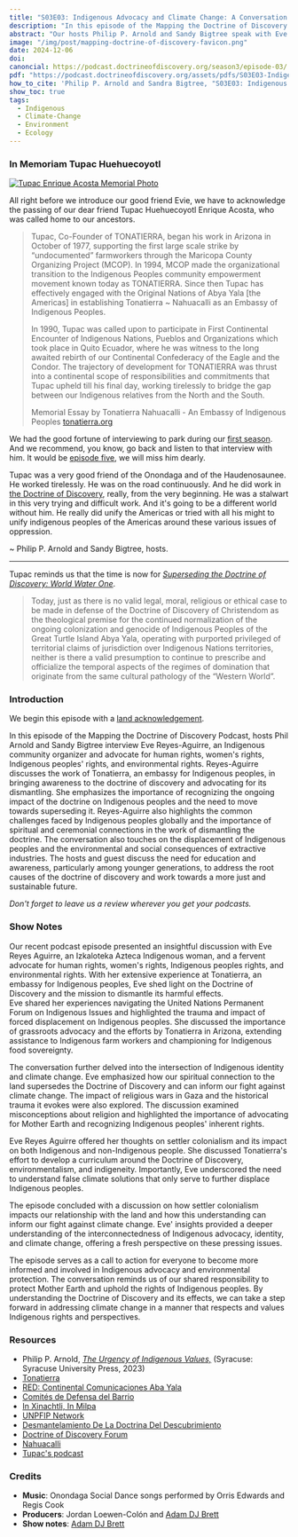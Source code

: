 ```yaml
---
title: "S03E03: Indigenous Advocacy and Climate Change: A Conversation with Eve Reyes-Aguirre"
description: "In this episode of the Mapping the Doctrine of Discovery Podcast, hosts Phil Arnold and Sandy Bigtree interview Eve Reyes-Aguirre, an Indigenous community organizer and advocate for human rights, women's rights, Indigenous peoples' rights, and environmental rights. Reyes-Aguirre discusses the work of Tonatierra, an embassy for Indigenous peoples, in bringing awareness to the doctrine of discovery and advocating for its dismantling."
abstract: "Our hosts Philip P. Arnold and Sandy Bigtree speak with Eve Reyes-Aguirre - In this episode of the Mapping the Doctrine of Discovery Podcast, hosts Phil Arnold and Sandy Bigtree interview Eve Reyes-Aguirre, an Indigenous community organizer and advocate for human rights, women's rights, Indigenous peoples' rights, and environmental rights. Reyes-Aguirre discusses the work of Tonatierra, an embassy for Indigenous peoples, in bringing awareness to the doctrine of discovery and advocating for its dismantling."
image: "/img/post/mapping-doctrine-of-discovery-favicon.png"
date: 2024-12-06
doi: 
canoncial: https://podcast.doctrineofdiscovery.org/season3/episode-03/
pdf: "https://podcast.doctrineofdiscovery.org/assets/pdfs/S03E03-Indigenous-Advocacy-Climate-Change-Evie-Reyes-Aguirre.pdf"
how_to_cite: 'Philip P. Arnold and Sandra Bigtree, "S03E03: Indigenous Advocacy and Climate Change: A Conversation with Evie Reyes-Aguirre," _Mapping the Doctrine of Discovery_ (Podcast), November 30, 2023.'
show_toc: true
tags: 
  - Indigenous
  - Climate-Change
  - Environment
  - Ecology
---
```

### In Memoriam Tupac Huehuecoyotl
[![Tupac Enrique Acosta Memorial Photo](https://podcast.doctrineofdiscovery.org/assets/images/Tupac-Huehuecoyotl.jpg)](https://podcast.doctrineofdiscovery.org/assets/images/Tupac-Huehuecoyotl.jpg)

All right before we introduce our good friend Evie, we have to acknowledge the passing of our dear friend Tupac Huehuecoyotl Enrique Acosta, who was called home to our ancestors. 
>
> Tupac, Co-Founder of TONATIERRA, began his work in Arizona in October of 1977, supporting the first large scale strike by “undocumented” farmworkers through the Maricopa County Organizing Project (MCOP). In 1994, MCOP made the organizational transition to the Indigenous Peoples community empowerment movement known today as TONATIERRA. Since then Tupac has effectively engaged with the Original Nations of Abya Yala [the Americas] in establishing Tonatierra ~ Nahuacalli as an Embassy of Indigenous Peoples.
>
> In 1990, Tupac was called upon to participate in First Continental Encounter of Indigenous Nations, Pueblos and Organizations which took place in Quito Ecuador, where he was witness to the long awaited rebirth of our Continental Confederacy of the Eagle and the Condor. The trajectory of development for TONATIERRA was thrust into a continental scope of responsibilities and commitments that Tupac upheld till his final day, working tirelessly to  bridge the gap between our Indigenous relatives from the North and the South. 
>
> Memorial Essay by Tonatierra Nahuacalli - An Embassy of Indigenous Peoples
> [tonatierra.org](https://tonatierra.org)

We had the good fortune of interviewing to park during our [first season](https://podcast.doctrineofdiscovery.org/season1/episode-05/). And we recommend, you know, go back and listen to that interview with him. It would be [episode five](https://podcast.doctrineofdiscovery.org/season1/episode-05/), we will miss him dearly.

Tupac was a very good friend of the Onondaga and of the Haudenosaunee. He worked tirelessly. He was on the road continuously. And he did work in [the Doctrine of Discovery](https://doctrineofdiscovery.org), really, from the very beginning. He was a stalwart in this very trying and difficult work. And it's going to be a different world without him. He really did unify the Americas or tried with all his might to unify indigenous peoples of the Americas around these various issues of oppression.

~ Philip P. Arnold and Sandy Bigtree, hosts.

* * * 
Tupac reminds us that the time is now for [*Superseding the Doctrine of Discovery: World Water One*](https://doctrineofdiscovery.org/blog/1CEMANAHUAC/).

> Today, just as there is no valid legal, moral, religious or ethical case to be made in defense of the Doctrine of Discovery of Christendom as the theological premise for the continued normalization of the ongoing colonization and genocide of Indigenous Peoples of the Great Turtle Island Abya Yala, operating with purported privileged of territorial claims of jurisdiction over Indigenous Nations territories, neither is there a valid presumption to continue to prescribe and officialize the temporal aspects of the regimes of domination that originate from the same cultural pathology of the “Western World”.


### Introduction

We begin this episode with a [land acknowledgement](https://podcast.doctrineofdiscovery.org/land/).

In this episode of the Mapping the Doctrine of Discovery Podcast, hosts Phil Arnold and Sandy Bigtree interview Eve Reyes-Aguirre, an Indigenous community organizer and advocate for human rights, women's rights, Indigenous peoples' rights, and environmental rights. Reyes-Aguirre discusses the work of Tonatierra, an embassy for Indigenous peoples, in bringing awareness to the doctrine of discovery and advocating for its dismantling. She emphasizes the importance of recognizing the ongoing impact of the doctrine on Indigenous peoples and the need to move towards superseding it. Reyes-Aguirre also highlights the common challenges faced by Indigenous peoples globally and the importance of spiritual and ceremonial connections in the work of dismantling the doctrine. The conversation also touches on the displacement of Indigenous peoples and the environmental and social consequences of extractive industries. The hosts and guest discuss the need for education and awareness, particularly among younger generations, to address the root causes of the doctrine of discovery and work towards a more just and sustainable future.


*Don't forget to leave us a review wherever you get your podcasts.*

### Show Notes

Our recent podcast episode presented an insightful discussion with Eve Reyes Aguirre, an Izkaloteka Azteca Indigenous woman, and a fervent advocate for human rights, women's rights, Indigenous peoples rights, and environmental rights. With her extensive experience at Tonatierra, an embassy for Indigenous peoples, Eve shed light on the Doctrine of Discovery and the mission to dismantle its harmful effects.\
Eve shared her experiences navigating the United Nations Permanent Forum on Indigenous Issues and highlighted the trauma and impact of forced displacement on Indigenous peoples. She discussed the importance of grassroots advocacy and the efforts by Tonatierra in Arizona, extending assistance to Indigenous farm workers and championing for Indigenous food sovereignty.

The conversation further delved into the intersection of Indigenous identity and climate change. Eve emphasized how our spiritual connection to the land supersedes the Doctrine of Discovery and can inform our fight against climate change. The impact of religious wars in Gaza and the historical trauma it evokes were also explored. The discussion examined misconceptions about religion and highlighted the importance of advocating for Mother Earth and recognizing Indigenous peoples' inherent rights.

Eve Reyes Aguirre offered her thoughts on settler colonialism and its impact on both Indigenous and non-Indigenous people. She discussed Tonatierra's effort to develop a curriculum around the Doctrine of Discovery, environmentalism, and indigeneity. Importantly, Eve underscored the need to understand false climate solutions that only serve to further displace Indigenous peoples.

The episode concluded with a discussion on how settler colonialism impacts our relationship with the land and how this understanding can inform our fight against climate change. Eve' insights provided a deeper understanding of the interconnectedness of Indigenous advocacy, identity, and climate change, offering a fresh perspective on these pressing issues.

The episode serves as a call to action for everyone to become more informed and involved in Indigenous advocacy and environmental protection. The conversation reminds us of our shared responsibility to protect Mother Earth and uphold the rights of Indigenous peoples. By understanding the Doctrine of Discovery and its effects, we can take a step forward in addressing climate change in a manner that respects and values Indigenous rights and perspectives.

### Resources
- Philip P. Arnold, [*The Urgency of Indigenous Values,*](https://bookshop.org/p/books/the-urgency-of-indigenous-values-philip-p-arnold/19942005?aid=56272&ean=9780815638087&listref=whitetoolong-newsletter-bookshelf) (Syracuse: Syracuse University Press, 2023)
- [Tonatierra](https://tonatierra.org/)
- [RED: Continental Comunicaciones Aba Yala](https://redabyayala.blogspot.com/)
- [Comités de Defensa del Barrio](https://cdb-tonatierra.blogspot.com/)
- [In Xinachtli, In Milpa](https://inxinachtliinmilpa.blogspot.com/)
- [UNPFIP Network](https://unpfip.blogspot.com/)
- [Desmantelamiento De La Doctrina Del Descubrimiento](https://desmantelamientodoctrinadescubr.blogspot.com/)
- [Doctrine of Discovery Forum](https://doctrineofdiscoveryforum.blogspot.com/)
- [Nahuacalli](https://www.nahuacalli.org/)
- [Tupac's podcast](https://soundcloud.com/huehuecoyotl)


### Credits

- **Music**: Onondaga Social Dance songs performed by Orris Edwards and Regis Cook
- **Producers**: Jordan Loewen-Colón and [Adam DJ Brett](https://adamdjbrett.com)
- **Show notes**: [Adam DJ Brett](https://adamdjbrett.com)


